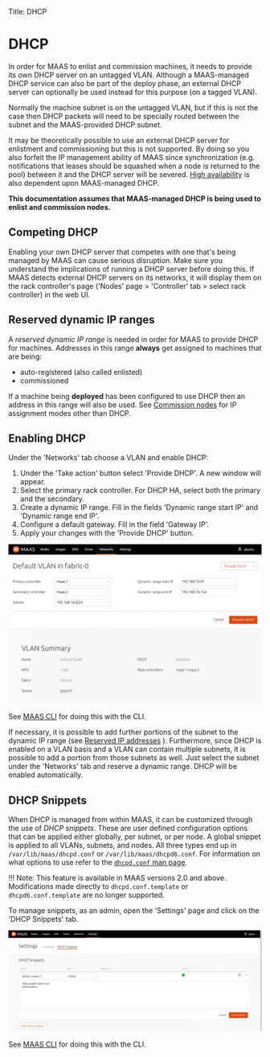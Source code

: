 Title: DHCP


# DHCP

In order for MAAS to enlist and commission machines, it needs to provide its
own DHCP server on an untagged VLAN. Although a MAAS-managed DHCP service can
also be part of the deploy phase, an external DHCP server can optionally be
used instead for this purpose (on a tagged VLAN).
 
Normally the machine subnet is on the untagged VLAN, but if this is not the case
then DHCP packets will need to be specially routed between the subnet and the
MAAS-provided DHCP subnet. 

It may be theoretically possible to use an external DHCP server for enlistment
and commissioning but this is not supported. By doing so you also forfeit the
IP management ability of MAAS since synchronization (e.g. notifications that
leases should be squashed when a node is returned to the pool) between it and
the DHCP server will be severed. [High availability](./manage-maas-ha.md) is
also dependent upon MAAS-managed DHCP.

**This documentation assumes that MAAS-managed DHCP is being used to enlist and
commission nodes.**


## Competing DHCP

Enabling your own DHCP server that competes with one that's being managed by
MAAS can cause serious disruption. Make sure you understand the implications of
running a DHCP server before doing this. If MAAS detects external DHCP servers
on its networks, it will display them on the rack controller's page ('Nodes'
page > 'Controller' tab > select rack controller) in the web UI.


## Reserved dynamic IP ranges

A *reserved dynamic IP range* is needed in order for MAAS to provide DHCP for
machines. Addresses in this range **always** get assigned to machines that are
being:

- auto-registered (also called enlisted)
- commissioned

If a machine being **deployed** has been configured to use DHCP then
an address in this range will also be used. See
[Commission nodes](installconfig-commission-nodes.md#post-commission-configuration)
for IP assignment modes other than DHCP.


## Enabling DHCP

Under the 'Networks' tab choose a VLAN and enable DHCP:

1. Under the 'Take action' button select 'Provide DHCP'. A new window will
appear.
1. Select the primary rack controller. For DHCP HA, select both the primary
and the secondary.
1. Create a dynamic IP range. Fill in the fields 'Dynamic range start IP' and
'Dynamic range end IP'.
1. Configure a default gateway. Fill in the field 'Gateway IP'.
1. Apply your changes with the 'Provide DHCP' button.

![Enable DHCP](../media/vlan_provide_dhcp.png)

See [MAAS CLI](manage-cli-common.md#enable-dhcp) for doing this with the CLI.

If necessary, it is possible to add further portions of the subnet to the
dynamic IP range (see
[Reserved IP addresses](installconfig-subnets-ipranges.md)
). Furthermore, since DHCP is enabled on a VLAN basis and a VLAN can contain
multiple subnets, it is possible to add a portion from those subnets as well.
Just select the subnet under the 'Networks' tab and reserve a dynamic range.
DHCP will be enabled automatically.


## DHCP Snippets

When DHCP is managed from within MAAS, it can be customized through the use of
*DHCP snippets*. These are user defined configuration options that can be
applied either globally, per subnet, or per node. A global snippet is applied
to all VLANs, subnets, and nodes. All three types end up in
`/var/lib/maas/dhcpd.conf` or `/var/lib/maas/dhcpd6.conf`. For information on
what options to use refer to the
[`dhcpd.conf` man page](http://manpages.ubuntu.com/cgi-bin/search.py?q=dhcpd.conf).

!!! Note: This feature is available in MAAS versions 2.0 and above.
Modifications made directly to `dhcpd.conf.template` or `dhcpd6.conf.template` are
no longer supported.

To manage snippets, as an admin, open the 'Settings' page and click on the
'DHCP Snippets' tab.

![Manage DHCP snippets](../media/installconfig-dhcp__dhcp-snippets.png)

See [MAAS CLI](manage-cli-dhcp-snippets.md) for doing this with the CLI.
